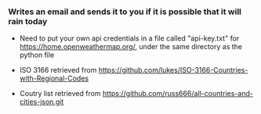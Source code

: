 ### Writes an email and sends it to you if it is possible that it will rain today

- Need to put your own api credentials in a file called "api-key.txt" for https://home.openweathermap.org/, 
under the same directory as the python file

- ISO 3166 retrieved from https://github.com/lukes/ISO-3166-Countries-with-Regional-Codes

- Coutry list retrieved from https://github.com/russ666/all-countries-and-cities-json.git
